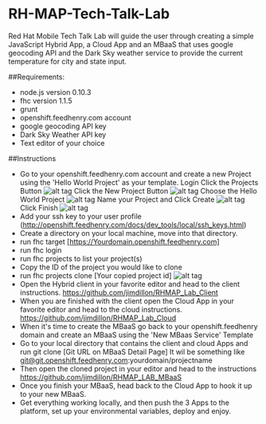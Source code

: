 # RH-MAP-Tech-Talk-Lab
Red Hat Mobile Tech Talk Lab will guide the user through creating a simple JavaScript Hybrid App, a Cloud App and an MBaaS that uses google geocoding API and the Dark Sky weather service to provide the current temperature for city and state input.

##Requirements:
* node.js version 0.10.3
* fhc version 1.1.5
* grunt
* openshift.feedhenry.com account
* google geocoding API key
* Dark Sky Weather API key
* Text editor of your choice

##Instructions
* Go to your openshift.feedhenry.com account and create a new Project using the 'Hello World Project' as your template.
  Login
  Click the Projects Button
![alt tag](https://raw.github.com/jimdillon/RH-MAP-Tech-Talk-Lab/master/create_project_0.jpg)
  Click the New Project Button
![alt tag](https://raw.github.com/jimdillon/RH-MAP-Tech-Talk-Lab/master/create_project_1.jpg)
  Choose the Hello World Project
![alt tag](https://raw.github.com/jimdillon/RH-MAP-Tech-Talk-Lab/master/create_project_2.jpg)
  Name your Project and Click Create
![alt tag](https://raw.github.com/jimdillon/RH-MAP-Tech-Talk-Lab/master/create_project_3.jpg)
  Click Finish
  ![alt tag](https://raw.github.com/jimdillon/RH-MAP-Tech-Talk-Lab/master/create_project_4.jpg)
* Add your ssh key to your user profile (http://openshift.feedhenry.com/docs/dev_tools/local/ssh_keys.html)
* Create a directory on your local machine, move into that directory.
* run fhc target [https://Yourdomain.openshift.feedhenry.com]
* run fhc login
* run fhc projects to list your project(s)
* Copy the ID of the project you would like to clone
* run fhc projects clone [Your copied project id]
![alt tag](https://raw.github.com/jimdillon/RH-MAP-Tech-Talk-Lab/master/lab_fhc.jpg)
* Open the Hybrid client in your favorite editor and head to the client instructions. https://github.com/jimdillon/RHMAP_Lab_Client
* When you are finished with the client open the Cloud App in your favorite editor and head to the cloud instructions. https://github.com/jimdillon/RHMAP_Lab_Cloud
* When it's time to create the MBaaS go back to your openshift.feedhenry domain and create an MBaaS using the 'New MBaas Service' Template
* Go to your local directory that contains the client and cloud Apps and run git clone [Git URL on MBaaS Detail Page]  It wil be something like git@git.openshift.feedhenry.com:yourdomain/projectname
* Then open the cloned project in your editor and head to the instructions https://github.com/jimdillon/RHMAP_LAB_MBaaS
* Once you finish your MBaaS, head back to the Cloud App to hook it up to your new MBaaS.
* Get everything working locally, and then push the 3 Apps to the platform, set up your environmental variables, deploy and enjoy.
